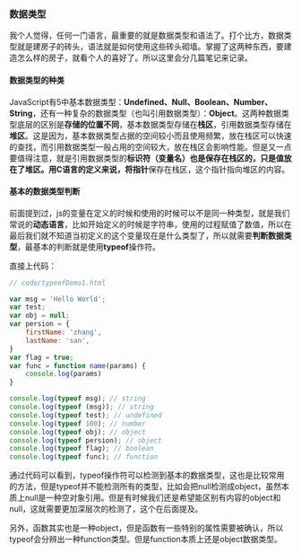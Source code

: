 ### 数据类型

我个人觉得，任何一门语言，最重要的就是数据类型和语法了。打个比方，数据类型就是建房子的砖头，语法就是如何使用这些砖头砌墙。掌握了这两种东西，要建造怎么样的房子，就看个人的喜好了。所以这里会分几篇笔记来记录。

#### 数据类型的种类

JavaScript有5中基本数据类型：**Undefined、Null、Boolean、Number、String**，还有一种复杂的数据类型（也叫引用数据类型）：**Object**。这两种数据类型底层的区别是**存储的位置不同**，基本数据类型存储在**栈区**，引用数据类型存储在**堆区**。这是因为，基本数据类型占据的空间较小而且使用频繁，放在栈区可以快速的查找，而引用数据类型一般占用的空间较大，放在栈区会影响性能。但是又一点要值得注意，就是引用数据类型的**标识符（变量名）**也是保存在栈区的，只是值放在了堆区。用C语言的定义来说，将**指针**保存在栈区，这个指针指向堆区的内容。

#### 基本的数据类型判断

前面提到过，js的变量在定义的时候和使用的时候可以不是同一种类型，就是我们常说的**动态语言**，比如开始定义的时候是字符串，使用的过程赋值了数值，所以在最后我们就不知道当初定义的这个变量现在是什么类型了，所以就需要**判断数据类型**，最基本的判断就是使用**typeof**操作符。

直接上代码：

```javascript
// code/typeofDemo1.html

var msg = 'Hello World';
var test;
var obj = null;
var persion = {
    firstName: 'zhang',
    lastName: 'san',
}
var flag = true;
var func = function name(params) {
    console.log(params)
}

console.log(typeof msg); // string
console.log(typeof (msg)); // string
console.log(typeof test); // undefined
console.log(typeof 100); // number
console.log(typeof obj); // object
console.log(typeof persion); // object
console.log(typeof flag); // boolean
console.log(typeof func); // function
```

通过代码可以看到，typeof操作符可以检测到基本的数据类型，这也是比较常用的方法，但是typeof并不能检测所有的类型，比如会把null检测成object，虽然本质上null是一种空对象引用。但是有时候我们还是希望能区别有内容的object和null，这就需要更加深层次的检测了，这个在后面提及。

另外，函数其实也是一种object，但是函数有一些特别的属性需要被确认，所以typeof会分辨出一种function类型。但是function本质上还是object数据类型。
